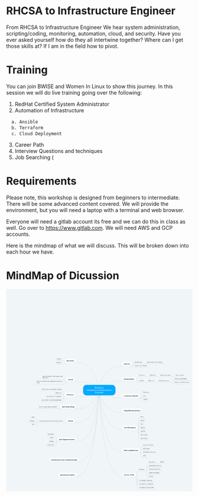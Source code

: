 # RHCSA to Infrastructure Engineer


From RHCSA to Infrastructure Engineer
We hear system administration, scripting/coding, monitoring, automation, cloud, and security. Have you ever asked yourself how do they all intertwine together? Where can I get those skills at? If I am in the field how to pivot.

# Training
You can join BWISE and Women In Linux to show this journey. In this session we will do live training going over the following:
1.	RedHat Certified System Administrator
2.	Automation of Infrastructure
```
  a. Ansible
  b. Terraform
  c. Cloud Deployment
```
3.	Career Path
4.	Interview Questions and techniques
5.  Job Searching ( 

# Requirements
Please note, this workshop is designed from beginners to intermediate. There will be some advanced content covered. We will provide the environment, but you will need a laptop with a terminal and web browser.

Everyone will need a gitlab account its free and we can do this in class as well. Go over to https://www.gitlab.com. We will need AWS and GCP accounts.


Here is the mindmap of what we will discuss. This will be broken down into each hour we have.
# MindMap of Dicussion
![alt text](RHCSA_to_Infrastructure_Automation_Engineer.png)
